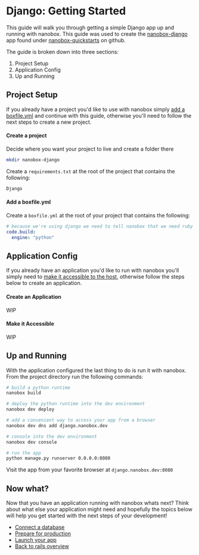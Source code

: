 # Django: Getting Started
This guide will walk you through getting a simple Django app up and running with nanobox. This guide was used to create the <a href="https://github.com/nanobox-quickstarts/nanobox-django" target="\_blank">nanobox-django</a> app found under <a href="https://github.com/nanobox-quickstarts" target="\_blank">nanobox-quickstarts</a> on github.

The guide is broken down into three sections:

1. Project Setup
2. Application Config
3. Up and Running

## Project Setup
If you already have a project you'd like to use with nanobox simply [add a boxfile.yml](#add-a-boxfile-yml) and continue with this guide, otherwise you'll need to follow the next steps to create a new project.

#### Create a project
Decide where you want your project to live and create a folder there

```bash
mkdir nanobox-django
```

Create a `requirements.txt` at the root of the project that contains the following:

```txt
Django
```

#### Add a boxfile.yml
Create a `boxfile.yml` at the root of your project that contains the following:

```yaml
# because we're using django we need to tell nanobox that we need ruby in our container
code.build:
  engine: "python"
```

## Application Config
If you already have an application you'd like to run with nanobox you'll simply need to [make it accessible to the host](#make-it-accessible), otherwise follow the steps below to create an application.

#### Create an Application
WIP

#### Make it Accessible
WIP

## Up and Running
With the application configured the last thing to do is run it with nanobox. From the project directory run the following commands:

```bash
# build a python runtime
nanobox build

# deploy the python runtime into the dev environment
nanobox dev deploy

# add a convenient way to access your app from a browser
nanobox dev dns add django.nanobox.dev

# console into the dev environment
nanobox dev console

# run the app
python manage.py runserver 0.0.0.0:8080
```

Visit the app from your favorite browser at `django.nanobox.dev:8080`

## Now what?
Now that you have an application running with nanobox whats next? Think about what else your application might need and hopefully the topics below will help you get started with the next steps of your development!

* [Connect a database](connect-a-database.html)
* [Prepare for production](prepare-for-production.html)
* [Launch your app](launch-your-app.html)
* [Back to rails overview](overview.html)
